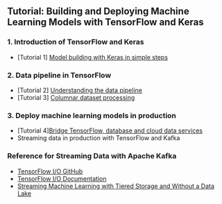 ## Tutorial: Building and Deploying Machine Learning Models with TensorFlow and Keras

### 1. Introduction of TensorFlow and Keras

- [Tutorial 1] [Model building with Keras in simple steps](https://colab.research.google.com/github/yongtang/demo/blob/master/ODSC2022Boston/simple.ipynb)

### 2. Data pipeline in TensorFlow

- [Tutorial 2] [Understanding the data pipeline](https://colab.research.google.com/github/yongtang/demo/blob/master/ODSC2022Boston/dataset.ipynb)
- [Tutorial 3] [Columnar dataset processing](https://colab.research.google.com/github/yongtang/demo/blob/master/ODSC2022Boston/columnar.ipynb)

### 3. Deploy machine learning models in production

- [Tutorial 4][Bridge TensorFlow, database and cloud data services](https://colab.research.google.com/github/yongtang/demo/blob/master/ODSC2022Boston/postgresql.ipynb)
- Streaming data in production with TensorFlow and Kafka

### Reference for Streaming Data with Apache Kafka
- [TensorFlow I/O GitHub](https://github.com/tensorflow/io)
- [TensorFlow I/O Documentation](https://www.tensorflow.org/io)
- [Streaming Machine Learning with Tiered Storage and Without a Data Lake](https://www.confluent.io/blog/streaming-machine-learning-with-tiered-storage/)
